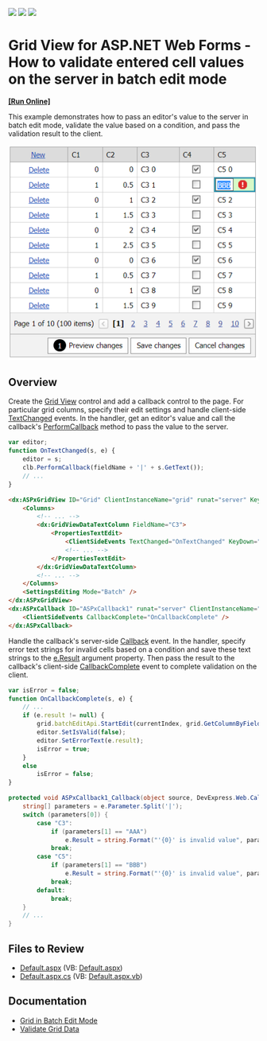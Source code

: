 <!-- default badges list -->
![](https://img.shields.io/endpoint?url=https://codecentral.devexpress.com/api/v1/VersionRange/128532890/16.1.6%2B)
[![](https://img.shields.io/badge/Open_in_DevExpress_Support_Center-FF7200?style=flat-square&logo=DevExpress&logoColor=white)](https://supportcenter.devexpress.com/ticket/details/T170018)
[![](https://img.shields.io/badge/📖_How_to_use_DevExpress_Examples-e9f6fc?style=flat-square)](https://docs.devexpress.com/GeneralInformation/403183)
<!-- default badges end -->
# Grid View for ASP.NET Web Forms - How to validate entered cell values on the server in batch edit mode
<!-- run online -->
**[[Run Online]](https://codecentral.devexpress.com/128532890/)**
<!-- run online end -->

This example demonstrates how to pass an editor's value to the server in batch edit mode, validate the value based on a condition, and pass the validation result to the client.

![Invalid cell values in batch mode](InvalidCellValue.png)

## Overview

Create the [Grid View](https://docs.devexpress.com/AspNet/DevExpress.Web.ASPxGridView) control and add a callback control to the page. For particular grid columns, specify their edit settings and handle client-side [TextChanged](https://docs.devexpress.com/AspNet/js-ASPxClientTextEdit.TextChanged) events. In the handler, get an editor's value and call the callback's [PerformCallback](https://docs.devexpress.com/AspNet/js-ASPxClientCallback.PerformCallback(parameter)) method to pass the value to the server.

```js
var editor;
function OnTextChanged(s, e) {
    editor = s;
    clb.PerformCallback(fieldName + '|' + s.GetText());
    // ...
}
```

```aspx
<dx:ASPxGridView ID="Grid" ClientInstanceName="grid" runat="server" KeyFieldName="ID" ... >
    <Columns>
        <!-- ... -->
        <dx:GridViewDataTextColumn FieldName="C3">
            <PropertiesTextEdit>
                <ClientSideEvents TextChanged="OnTextChanged" KeyDown="OnKeyDown" />
                <!-- ... -->
            </PropertiesTextEdit>
        </dx:GridViewDataTextColumn>
        <!-- ... -->
    </Columns>
    <SettingsEditing Mode="Batch" />
</dx:ASPxGridView>
<dx:ASPxCallback ID="ASPxCallback1" runat="server" ClientInstanceName="clb" OnCallback="ASPxCallback1_Callback">
    <ClientSideEvents CallbackComplete="OnCallbackComplete" />
</dx:ASPxCallback>
```

Handle the callback's server-side [Callback](https://docs.devexpress.com/AspNet/DevExpress.Web.ASPxCallback.Callback) event. In the handler, specify error text strings for invalid cells based on a condition and save these text strings to the [e.Result](https://docs.devexpress.com/AspNet/DevExpress.Web.CallbackEventArgs.Result) argument property. Then pass the result to the callback's client-side [CallbackComplete](https://docs.devexpress.com/AspNet/js-ASPxClientCallback.CallbackComplete) event to complete validation on the client. 

```js
var isError = false;
function OnCallbackComplete(s, e) {
    // ...
    if (e.result != null) {
        grid.batchEditApi.StartEdit(currentIndex, grid.GetColumnByField(fieldName).index);
        editor.SetIsValid(false);
        editor.SetErrorText(e.result);
        isError = true;
    }
    else
        isError = false;
}
```

```cs
protected void ASPxCallback1_Callback(object source, DevExpress.Web.CallbackEventArgs e) {
    string[] parameters = e.Parameter.Split('|');
    switch (parameters[0]) {
        case "C3":
            if (parameters[1] == "AAA")
                e.Result = string.Format("'{0}' is invalid value", parameters[1]);
            break;
        case "C5":
            if (parameters[1] == "BBB")
                e.Result = string.Format("'{0}' is invalid value", parameters[1]);
            break;             
        default:
            break;
    }
    // ...
}
```

## Files to Review

* [Default.aspx](./CS/Default.aspx) (VB: [Default.aspx](./VB/Default.aspx))
* [Default.aspx.cs](./CS/Default.aspx.cs) (VB: [Default.aspx.vb](./VB/Default.aspx.vb))

## Documentation

* [Grid in Batch Edit Mode](https://docs.devexpress.com/AspNet/16443/components/grid-view/concepts/edit-data/batch-edit-mode)
* [Validate Grid Data](https://docs.devexpress.com/AspNet/3747/components/grid-view/concepts/edit-data/validate-grid-data)
